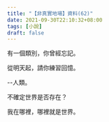```yaml
---
title: "【非真實地場】資料(62)"
date: 2021-09-30T22:10:32+08:00
tags: [小說]
draft: false
---
```


有一個類別，你曾經忘記。  

從明天起，請你練習回憶。  

--人類。  

不確定世界是否存在？  

我在哪裡，哪裡就是世界。  